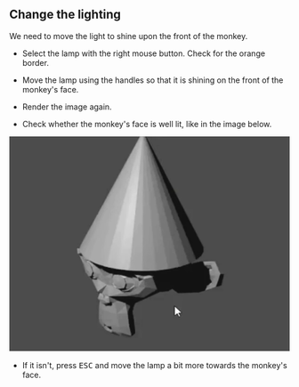 ## Change the lighting

We need to move the light to shine upon the front of the monkey.

+ Select the lamp with the right mouse button. Check for the orange border.

+ Move the lamp using the handles so that it is shining on the front of the monkey's face.

+ Render the image again.

+ Check whether the monkey's face is well lit, like in the image below.

![Well lit](images/well-lit.png)

+ If it isn't, press <kbd>ESC</kbd> and move the lamp a bit more towards the monkey's face.